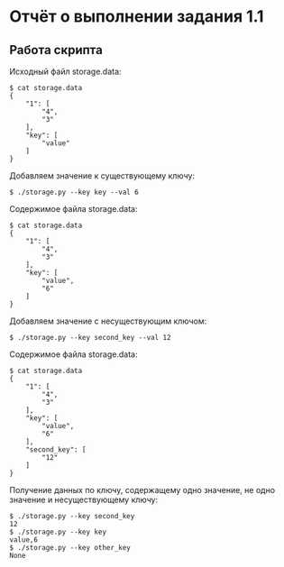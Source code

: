 # Отчёт о выполнении задания 1.1

## Работа скрипта
Исходный файл storage.data:
```
$ cat storage.data 
{
    "1": [
        "4",
        "3"
    ],
    "key": [
        "value"
    ]
}
```
Добавляем значение к существующему ключу:
```
$ ./storage.py --key key --val 6
```
Содержимое файла storage.data:
```
$ cat storage.data 
{
    "1": [
        "4",
        "3"
    ],
    "key": [
        "value",
        "6"
    ]
}
```
Добавляем значение с несуществующим ключом:
```
$ ./storage.py --key second_key --val 12
```
Содержимое файла storage.data:
```
$ cat storage.data 
{
    "1": [
        "4",
        "3"
    ],
    "key": [
        "value",
        "6"
    ],
    "second_key": [
        "12"
    ]
}
```
Получение данных по ключу, содержащему одно значение, не одно значение и несуществующему ключу:
```
$ ./storage.py --key second_key
12
$ ./storage.py --key key
value,6
$ ./storage.py --key other_key
None
```
